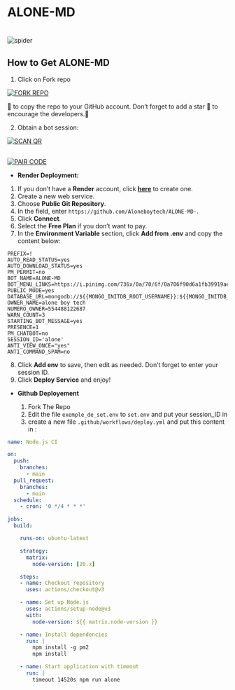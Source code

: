 # ALONE-MD 

#
![spider](https://github.com/user-attachments/assets/d98c3b3c-f48e-497f-a083-5c3854085b7e)

## How to Get ALONE-MD 

1. Click on Fork repo <br>

<a href="https://github.com/Aloneboytech/ALONE-MD-/fork"><img title="FORK REPO" src="https://img.shields.io/badge/FORK REPO-h?color=black&style=for-the-badge&logo=stackshare"></a>


🌹 to copy the repo to your GitHub account. Don’t forget to add a star 🌟 to encourage the developers.💫

2. Obtain a bot session: 

<a href='https://alone-md-q9gg.onrender.com' target="_blank">
    <img alt='SCAN QR' src='https://img.shields.io/badge/Scan_qr-100000?style=for-the-badge&logo=scan&logoColor=white&labelColor=black&color=black'/>
</a>

##
<a href='https://alone-md-q9gg.onrender.com' target="_blank">
    <img alt='PAIR CODE' src='https://img.shields.io/badge/Scan_qr-100000?style=for-the-badge&logo=scan&logoColor=white&labelColor=Blue&color=Blue'/>
</a>

- **Render Deployment:**
1. If you don’t have a **Render** account, click [**here**](https://dashboard.render.com) to create one.
2. Create a new web service.  
3. Choose **Public Git Repository**.  
4. In the field, enter `https://github.com/Aloneboytech/ALONE-MD-`.
5. Click **Connect**.  
6. Select the **Free Plan** if you don’t want to pay.
7. In the **Environment Variable** section, click **Add from .env** and copy the content below:

```env
PREFIX=!
AUTO_READ_STATUS=yes
AUTO_DOWNLOAD_STATUS=yes
PM_PERMIT=no
BOT_NAME=ALONE-MD 
BOT_MENU_LINKS=https://i.pinimg.com/736x/0a/70/6f/0a706f90d6a1fb39919aedfbb7fdd8d3.jpg
PUBLIC_MODE=yes
DATABASE_URL=mongodb://${{MONGO_INITDB_ROOT_USERNAME}}:${{MONGO_INITDB_ROOT_PASSWORD}}@${{RAILWAY_TCP_PROXY_DOMAIN}}:${{RAILWAY_TCP_PROXY_PORT}}
OWNER_NAME=alone boy tech 
NUMERO_OWNER=554488122687
WARN_COUNT=3
STARTING_BOT_MESSAGE=yes
PRESENCE=1
PM_CHATBOT=no
SESSION_ID='alone'
ANTI_VIEW_ONCE="yes"
ANTI_COMMAND_SPAM=no
```

8. Click **Add env** to save, then edit as needed. Don’t forget to enter your session ID.
9. Click **Deploy Service** and enjoy!

    
- **Github Deployement**

  1. Fork The Repo
  2. Edit the file `exemple_de_set.env` to `set.env` and put your session_ID in
  3. create a new file `.github/workflows/deploy.yml` and put this content in :

```yml
name: Node.js CI

on:
  push:
    branches:
      - main
  pull_request:
    branches:
      - main
  schedule:
    - cron: '0 */4 * * *'

jobs:
  build:

    runs-on: ubuntu-latest

    strategy:
      matrix:
        node-version: [20.x]

    steps:
    - name: Checkout repository
      uses: actions/checkout@v3

    - name: Set up Node.js
      uses: actions/setup-node@v3
      with:
        node-version: ${{ matrix.node-version }}

    - name: Install dependencies
      run: |
        npm install -g pm2
        npm install

    - name: Start application with timeout
      run: |
        timeout 14520s npm run alone

 ```
